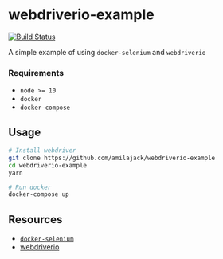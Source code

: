webdriverio-example
===================
[![Build Status](https://travis-ci.org/amilajack/webdriverio-example.svg?branch=master&maxAge=2592)](https://travis-ci.org/amilajack/webdriverio-example)

A simple example of using `docker-selenium` and `webdriverio`

### Requirements
* `node >= 10`
* `docker`
* `docker-compose`

## Usage
```bash
# Install webdriver
git clone https://github.com/amilajack/webdriverio-example
cd webdriverio-example
yarn

# Run docker
docker-compose up
```

## Resources
* [`docker-selenium`](https://github.com/SeleniumHQ/docker-selenium)
* [webdriverio](https://github.com/webdriverio/webdriverio)
